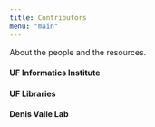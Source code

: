 ```yaml
---
title: Contributors
menu: "main"
---
```


About the people and the resources.

#### UF Informatics Institute

#### UF Libraries

#### Denis Valle Lab